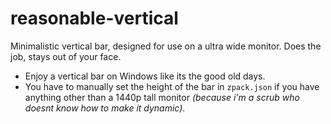 # reasonable-vertical

Minimalistic vertical bar, designed for use on a ultra wide monitor. Does the job, stays out of your face.

* Enjoy a vertical bar on Windows like its the good old days.
* You have to manually set the height of the bar in `zpack.json` if you have anything other than a 1440p tall monitor *(because i'm a scrub who doesnt know how to make it dynamic)*.

